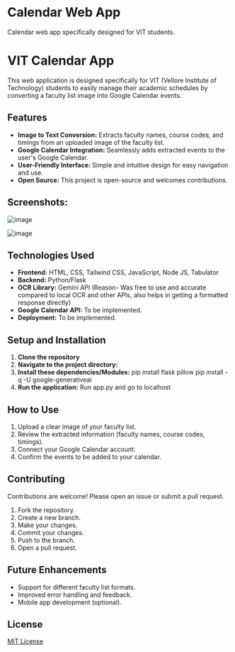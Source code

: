 # Calendar Web App
Calendar web app specifically designed for VIT students.
# VIT Calendar App

This web application is designed specifically for VIT (Vellore Institute of Technology) students to easily manage their academic schedules by converting a faculty list image into Google Calendar events.

## Features

*   **Image to Text Conversion:** Extracts faculty names, course codes, and timings from an uploaded image of the faculty list.
*   **Google Calendar Integration:** Seamlessly adds extracted events to the user's Google Calendar.
*   **User-Friendly Interface:** Simple and intuitive design for easy navigation and use.
*   **Open Source:** This project is open-source and welcomes contributions.

## Screenshots:
![image](https://github.com/user-attachments/assets/6f49ebfa-90b9-4229-af0d-8c7fab2f53e9)

![image](https://github.com/user-attachments/assets/c0e929f5-75e8-4a3d-b250-be25cc521214)

## Technologies Used

*   **Frontend:** HTML, CSS, Tailwind CSS, JavaScript, Node JS, Tabulator
*   **Backend:** Python/Flask
*   **OCR Library:** Gemini API (Reason- Was free to use and accurate compared to local OCR and other APIs, also helps in getting a formatted response directly)
*   **Google Calendar API:** To be implemented.
*   **Deployment:** To be implemented.

## Setup and Installation

1.  **Clone the repository**
2.  **Navigate to the project directory:**
3. **Install these dependencies/Modules:**
    pip install flask pillow
    pip install -q -U google-generativeai 
5.  **Run the application:**
    Run app.py and go to localhost
## How to Use

1.  Upload a clear image of your faculty list.
2.  Review the extracted information (faculty names, course codes, timings).
3.  Connect your Google Calendar account.
4.  Confirm the events to be added to your calendar.

## Contributing

Contributions are welcome! Please open an issue or submit a pull request.

1.  Fork the repository.
2.  Create a new branch.
3.  Make your changes.
4.  Commit your changes.
5.  Push to the branch.
6.  Open a pull request.

## Future Enhancements

*   Support for different faculty list formats.
*   Improved error handling and feedback.
*   Mobile app development (optional).

## License

[MIT License](LICENSE)
